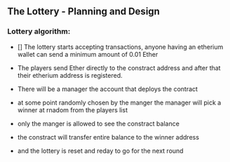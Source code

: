 ## The Lottery - Planning and Design

### Lottery algorithm:

- [] The lottery starts accepting transactions, anyone having an etherium wallet can send a minimum amount of 0.01 Ether

- The players send Ether directly to the constract address and after that their etherium address is registered.

- There will be a manager the account that deploys the contract

- at some point randomly chosen by the manger the manager will pick a winner at rnadom from the players list

- only the manger is allowed to see the constract balance

- the constract will transfer entire balance to the winner address

- and the lottery is reset and reday to go for the next round
